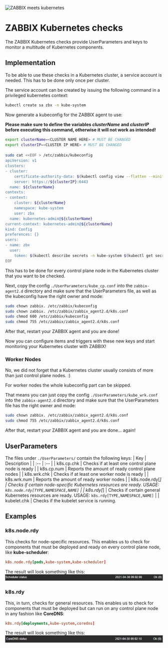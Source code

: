 ![ZABBIX meets kubernetes](https://www.fu-solutions.de/wp-content/uploads/2021/05/zabbix-kubernetes.png)

# ZABBIX Kubernetes checks
The ZABBIX Kubernetes checks provide UserParameters and keys to monitor a multitude of Kubernetes components.

## Implementation
To be able to use these checks in a Kubernetes cluster, a service account is needed. This has to be done only once per cluster.

The service account can be created by issuing the following command in a privileged kubernetes context:

```bash
kubectl create sa zbx -n kube-system
```

Now generate a kubeconfig for the ZABBIX agent to use:

__Please make sure to define the variables _clusterName_ and _clusterIP_ before executing this command, otherwise it will not work as intended!__
```bash
export clusterName=<CLUSTER NAME HERE> # MUST BE CHANGED
export clusterIP=<CLUSTER IP HERE> # MUST BE CHANGED

sudo cat <<EOF > /etc/zabbix/kubeconfig
apiVersion: v1
clusters:
- cluster:
    certificate-authority-data: $(kubectl config view --flatten --minify | grep "certificate-authority-data:" | cut -c33-4096)
    server: https://${clusterIP}:6443
  name: ${clusterName}
contexts:
- context:
    cluster: ${clusterName}
    namespace: kube-system
    user: zbx
  name: kubernetes-admin@${clusterName}
current-context: kubernetes-admin@${clusterName}
kind: Config
preferences: {}
users:
- name: zbx
  user:
    token: $(kubectl describe secrets -n kube-system $(kubectl get secret -n kube-system | grep zbx-token | awk '{print $1}') | grep "token:" | cut -c13-4096)
EOF
```

This has to be done for every control plane node in the Kubernetes cluster that you want to be checked.

Next, copy the config `./UserParameters/kube_cp.conf` into the `zabbix-agent2.d` directory and make sure that the UserParameters file, as well as the kubeconfig have the right owner and mode:

```bash
sudo chown zabbix. /etc/zabbix/kubeconfig
sudo chown zabbix. /etc/zabbix/zabbix_agent2.d/k8s.conf
sudo chmod 600 /etc/zabbix/kubeconfig
sudo chmod 755 /etc/zabbix/zabbix_agent2.d/k8s.conf
```

After that, restart your ZABBIX agent and you are done!

Now you can configure items and triggers with these new keys and start monitoring your Kubernetes cluster with ZABBIX!

### Worker Nodes
No, we did not forget that a Kubernetes cluster usually consists of more than just control plane nodes. :)

For worker nodes the whole kubeconfig part can be skipped.

That means you can just copy the config `./UserParameters/kube_wrk.conf` into the `zabbix-agent2.d` directory and make sure that the UserParameters file has the right owner and mode:

```bash
sudo chown zabbix. /etc/zabbix/zabbix_agent2.d/k8s.conf
sudo chmod 755 /etc/zabbix/zabbix_agent2.d/k8s.conf
```

After that, restart your ZABBIX agent and you are done... again!

## UserParameters
The files under `./UserParameters/` contain the following keys:
| Key | Description |
| :-- | :-- |
| k8s.cp.chk | Checks if at least one control plane node is ready |
| k8s.cp.num | Reports the amount of ready control plane nodes |
| k8s.wrk.chk | Checks if at least one worker node is ready |
| k8s.wrk.num | Reports the amount of ready worker nodes |
| k8s.node.rdy[*] | Checks if certain node-specific Kubernetes resources are ready. USAGE: `k8s.node.rdy[TYPE,NAMESPACE,NAME]` |
| k8s.rdy[*] | Checks if certain general Kubernetes resources are ready. USAGE: `k8s.rdy[TYPE,NAMESPACE,NAME]` |
| kubelet.chk | Checks if the kubelet service is running. 

## Examples
### k8s.node.rdy
This checks for node-specific resources. This enables us to check for components that must be deployed and ready on every control plane node, like __kube-scheduler__:
```conf
k8s.node.rdy[pods,kube-system,kube-scheduler]
```

The result will look something like this:
![Kube Scheduler Example](images/scheduler_example.png)

### k8s.rdy
This, in turn, checks for general resources. This enables us to check for components that must be deployed but can run on any control plane node in any fashion like __CoreDNS__:
```conf
k8s.rdy[deployments,kube-system,coredns]
```

The result will look something like this:
![CoreDNS Example](images/coredns_example.png)
